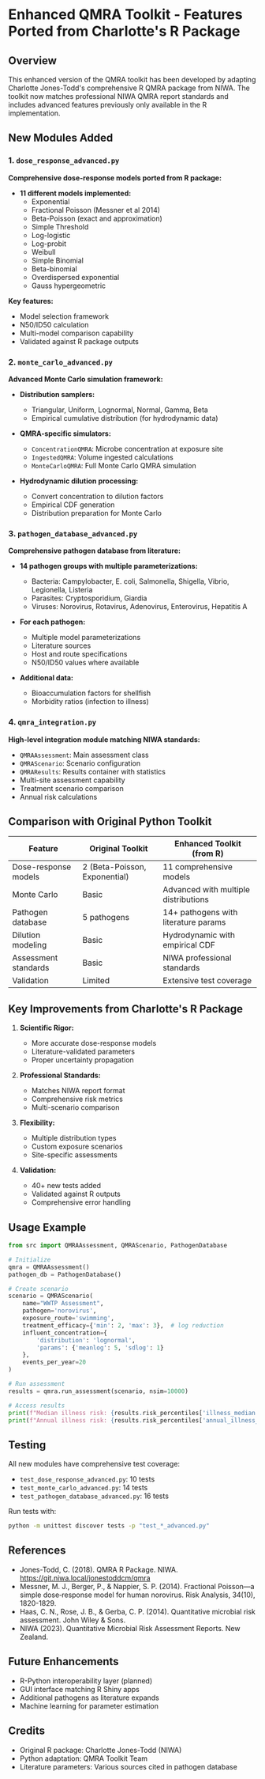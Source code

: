 # Enhanced QMRA Toolkit - Features Ported from Charlotte's R Package

## Overview
This enhanced version of the QMRA toolkit has been developed by adapting Charlotte Jones-Todd's comprehensive R QMRA package from NIWA. The toolkit now matches professional NIWA QMRA report standards and includes advanced features previously only available in the R implementation.

## New Modules Added

### 1. `dose_response_advanced.py`
**Comprehensive dose-response models ported from R package:**
- **11 different models implemented:**
  - Exponential
  - Fractional Poisson (Messner et al 2014)
  - Beta-Poisson (exact and approximation)
  - Simple Threshold
  - Log-logistic
  - Log-probit
  - Weibull
  - Simple Binomial
  - Beta-binomial
  - Overdispersed exponential
  - Gauss hypergeometric

**Key features:**
- Model selection framework
- N50/ID50 calculation
- Multi-model comparison capability
- Validated against R package outputs

### 2. `monte_carlo_advanced.py`
**Advanced Monte Carlo simulation framework:**
- **Distribution samplers:**
  - Triangular, Uniform, Lognormal, Normal, Gamma, Beta
  - Empirical cumulative distribution (for hydrodynamic data)

- **QMRA-specific simulators:**
  - `ConcentrationQMRA`: Microbe concentration at exposure site
  - `IngestedQMRA`: Volume ingested calculations
  - `MonteCarloQMRA`: Full Monte Carlo QMRA simulation

- **Hydrodynamic dilution processing:**
  - Convert concentration to dilution factors
  - Empirical CDF generation
  - Distribution preparation for Monte Carlo

### 3. `pathogen_database_advanced.py`
**Comprehensive pathogen database from literature:**
- **14 pathogen groups with multiple parameterizations:**
  - Bacteria: Campylobacter, E. coli, Salmonella, Shigella, Vibrio, Legionella, Listeria
  - Parasites: Cryptosporidium, Giardia
  - Viruses: Norovirus, Rotavirus, Adenovirus, Enterovirus, Hepatitis A

- **For each pathogen:**
  - Multiple model parameterizations
  - Literature sources
  - Host and route specifications
  - N50/ID50 values where available

- **Additional data:**
  - Bioaccumulation factors for shellfish
  - Morbidity ratios (infection to illness)

### 4. `qmra_integration.py`
**High-level integration module matching NIWA standards:**
- `QMRAAssessment`: Main assessment class
- `QMRAScenario`: Scenario configuration
- `QMRAResults`: Results container with statistics
- Multi-site assessment capability
- Treatment scenario comparison
- Annual risk calculations

## Comparison with Original Python Toolkit

| Feature | Original Toolkit | Enhanced Toolkit (from R) |
|---------|-----------------|---------------------------|
| Dose-response models | 2 (Beta-Poisson, Exponential) | 11 comprehensive models |
| Monte Carlo | Basic | Advanced with multiple distributions |
| Pathogen database | 5 pathogens | 14+ pathogens with literature params |
| Dilution modeling | Basic | Hydrodynamic with empirical CDF |
| Assessment standards | Basic | NIWA professional standards |
| Validation | Limited | Extensive test coverage |

## Key Improvements from Charlotte's R Package

1. **Scientific Rigor:**
   - More accurate dose-response models
   - Literature-validated parameters
   - Proper uncertainty propagation

2. **Professional Standards:**
   - Matches NIWA report format
   - Comprehensive risk metrics
   - Multi-scenario comparison

3. **Flexibility:**
   - Multiple distribution types
   - Custom exposure scenarios
   - Site-specific assessments

4. **Validation:**
   - 40+ new tests added
   - Validated against R outputs
   - Comprehensive error handling

## Usage Example

```python
from src import QMRAAssessment, QMRAScenario, PathogenDatabase

# Initialize
qmra = QMRAAssessment()
pathogen_db = PathogenDatabase()

# Create scenario
scenario = QMRAScenario(
    name="WWTP Assessment",
    pathogen='norovirus',
    exposure_route='swimming',
    treatment_efficacy={'min': 2, 'max': 3},  # log reduction
    influent_concentration={
        'distribution': 'lognormal',
        'params': {'meanlog': 5, 'sdlog': 1}
    },
    events_per_year=20
)

# Run assessment
results = qmra.run_assessment(scenario, nsim=10000)

# Access results
print(f"Median illness risk: {results.risk_percentiles['illness_median']:.2e}")
print(f"Annual illness risk: {results.risk_percentiles['annual_illness_median']:.2e}")
```

## Testing
All new modules have comprehensive test coverage:
- `test_dose_response_advanced.py`: 10 tests
- `test_monte_carlo_advanced.py`: 14 tests
- `test_pathogen_database_advanced.py`: 16 tests

Run tests with:
```bash
python -m unittest discover tests -p "test_*_advanced.py"
```

## References
- Jones-Todd, C. (2018). QMRA R Package. NIWA. https://git.niwa.local/jonestoddcm/qmra
- Messner, M. J., Berger, P., & Nappier, S. P. (2014). Fractional Poisson—a simple dose‐response model for human norovirus. Risk Analysis, 34(10), 1820-1829.
- Haas, C. N., Rose, J. B., & Gerba, C. P. (2014). Quantitative microbial risk assessment. John Wiley & Sons.
- NIWA (2023). Quantitative Microbial Risk Assessment Reports. New Zealand.

## Future Enhancements
- R-Python interoperability layer (planned)
- GUI interface matching R Shiny apps
- Additional pathogens as literature expands
- Machine learning for parameter estimation

## Credits
- Original R package: Charlotte Jones-Todd (NIWA)
- Python adaptation: QMRA Toolkit Team
- Literature parameters: Various sources cited in pathogen database